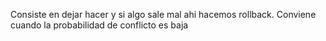 Consiste en dejar hacer y si algo sale mal ahi hacemos rollback. Conviene cuando la probabilidad de conflicto es baja